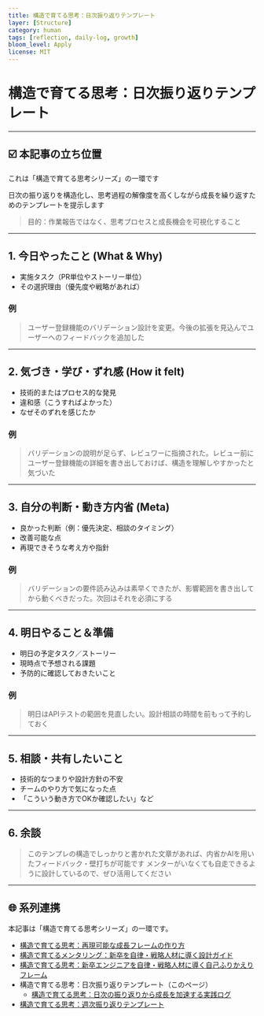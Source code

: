 ```yaml
---
title: 構造で育てる思考：日次振り返りテンプレート
layer: [Structure]
category: human
tags: [reflection, daily-log, growth]
bloom_level: Apply
license: MIT
---
```


# 構造で育てる思考：日次振り返りテンプレート

---

## ☑️ 本記事の立ち位置

これは「構造で育てる思考シリーズ」の一環です

日次の振り返りを構造化し、思考過程の解像度を高くしながら成長を繰り返すためのテンプレートを提示します

> 目的：作業報告ではなく、思考プロセスと成長機会を可視化すること

---

## 1. 今日やったこと (What & Why)

- 実施タスク（PR単位やストーリー単位）
- その選択理由（優先度や戦略があれば）

### 例

> ユーザー登録機能のバリデーション設計を変更。今後の拡張を見込んでユーザーへのフィードバックを追加した

---

## 2. 気づき・学び・ずれ感 (How it felt)

- 技術的またはプロセス的な発見
- 違和感（こうすればよかった）
- なぜそのずれを感じたか

### 例

> バリデーションの說明が足らず、レビュワーに指摘された。レビュー前にユーザー登録機能の詳細を書き出しておけば、構造を理解しやすかったと気づいた

---

## 3. 自分の判断・動き方内省 (Meta)

- 良かった判断（例：優先決定、相談のタイミング）
- 改善可能な点
- 再現できそうな考え方や指針

### 例

> バリデーションの要件読み込みは素早くできたが、影響範囲を書き出してから動くべきだった。次回はそれを必須にする

---

## 4. 明日やること＆準備

- 明日の予定タスク／ストーリー
- 現時点で予想される課題
- 予防的に確認しておきたいこと

### 例
> 明日はAPIテストの範囲を見直したい。設計相談の時間を前もって予約しておく

---

## 5. 相談・共有したいこと

- 技術的なつまりや設計方針の不安
- チームのやり方で気になった点
- 「こういう動き方でOKか確認したい」など

---

## 6. 余談

> このテンプレの構造でしっかりと書かれた文章があれば、内省かAIを用いたフィードバック・壁打ちが可能です
> メンターがいなくても自走できるように設計しているので、ぜひ活用してください

---

## 🌐 系列連携

本記事は「構造で育てる思考シリーズ」の一環です。

- [構造で育てる思考：再現可能な成長フレームの作り方](https://zenn.dev/kanaria007/articles/83c40a125d90b5)
- [構造で育てるメンタリング：新卒を自律・戦略人材に導く設計ガイド](https://zenn.dev/kanaria007/articles/0cc9d4ed1a898a)
- [構造で育てる思考：新卒エンジニアを自律・戦略人材に導く自己ふりかえりフレーム](https://zenn.dev/kanaria007/articles/a6fa4eef6cccb9)
- 構造で育てる思考：日次振り返りテンプレート（このページ）
  - [構造で育てる思考：日次の振り返りから成長を加速する実践ログ](https://zenn.dev/kanaria007/articles/a1ac72292d9ef3)
- [構造で育てる思考：週次振り返りテンプレート](https://zenn.dev/kanaria007/articles/d179586ae619c4)